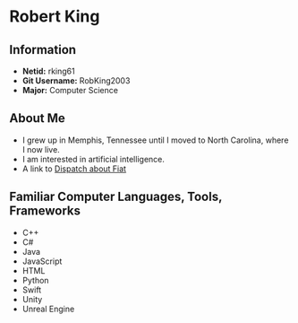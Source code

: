 # Robert King
## Information
- **Netid:** rking61
- **Git Username:** RobKing2003
- **Major:** Computer Science

## About Me
* I grew up in Memphis, Tennessee until I moved to North Carolina, where I now live.
* I am interested in artificial intelligence.
* A link to [Dispatch about Fiat](https://www.dispatch.com/story/special/2019/10/14/test-drive-2019-fiat-500/2537439007/)

## Familiar Computer Languages, Tools, Frameworks
* C++
* C#
* Java
* JavaScript
* HTML
* Python
* Swift
* Unity
* Unreal Engine
